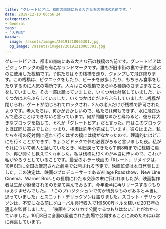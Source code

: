 ```yaml
---
title: "グレートピアは、都市の南端にある大きな石の桟橋の名前です。"
date: 2019-12-10 06:56:24
categories:
- General
tags:
- "大桟橋"
header:
  image: /assets/images/20191210065301.jpg
  og_image: /assets/images/20191210065301.jpg
---
```


グレートピアは、都市の南端にある大きな石の桟橋の名前です。グレートピアはピジョンロックの最も有名なランドマークです。誰もが旧市街の裏で子供と遊ぶのに使用した桟橋です。子供たちはその桟橋を走り、ジャンプして飛び降ります。この桟橋は、ピクニックをしたり、ビーチを散歩したり、もちろん食事をしたりするのに人気の場所です。人々はこの桟橋であらゆる種類のさまざまなことをしていました。その一部は踊っていました、いくつかは射撃していました、いくつかはぶらぶらしていました、いくつかはただぶらぶらしていました...桟橋が閉じられ、ゲートが閉じられてロックされ、2人の老人だけが桟橋で許可されたようです。老人たちは、何かがおかしいので、私たちは何もできず、水に飛び込んで遊ぶことはできないと言っています。何が問題なのかと尋ねると、彼らは大きなブロックを指して、それが「グレートピア」だと言った。門はこのブロックとほぼ同じ高さでした。つまり、桟橋は約半分完成しています。彼らはまた、私たちを街の反対側に連れて行くはずの橋には橋がなかったので、理論的にはどこにも行くことができず、ちょうどドックで休む必要があると言いました夜。私がそれについて老人と話していたとき、明日戻ってきたら午前8時までに桟橋に戻り、再び開くと教えてくれました。私は桟橋に行くのが本当に怖いので、これが私がやろうとしていることです。最愛のホラー映画の「Rレート」リメイクは、10月8日に全国の厳選された劇場で公開される予定で、映画監督は本日発表しました。この決定は、映画のプロデューサーであるVillage Roadshow、New Line Cinema、Warner Bros.との長期にわたる交渉の末に行われましたが、映画製作者は生産が廃棄されるのを見て喜んでおらず、今年後半に再リリースするつもりはありませんでした。 「このプロダクションで何か特別なものがあると本当に思っていました」とスコット・デリックソンは語りました。スコット・デリックソンは、不安になる前にグローバル興行収入で1億500万ドルを稼いだ2013年の適応を監督しました。 「映画をアメリカで公開するつもりはないことがわかっていました。10月8日に全国の厳選された劇場で公開することに決めたのは非常に興奮しています。
